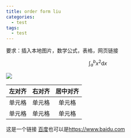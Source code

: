```yaml
---
title: order form liu
categories:
  - test
tags: 
  - test
---
```

要求：插入本地图片，数学公式，表格，网页链接

$$
\int_a^b x^2  \mathrm{d} x
$$


![](/images/temp.png)

| 左对齐 | 右对齐 | 居中对齐 |
| :-----| ----: | :----: |
| 单元格 | 单元格 | 单元格 |
| 单元格 | 单元格 | 单元格 |

这是一个链接 [百度](https://www.baidu.com)也可以是<https://www.baidu.com>
